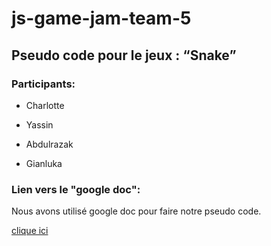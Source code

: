 # js-game-jam-team-5

## Pseudo code pour le jeux : “Snake”

### Participants:

- Charlotte

- Yassin

- Abdulrazak

- Gianluka

### Lien vers le "google doc":

Nous avons utilisé google doc pour faire notre pseudo code.

[clique ici](https://docs.google.com/document/d/1OOFUzai2R5E7NC_kkiuuTTM4kHixjCN_GSlzlFvnIlM/edit?userstoinvite=lolabuquet%40gmail.com&ts=5f86bd46&actionButton=1)
